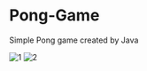 # Pong-Game
Simple Pong game created by Java

![1](https://user-images.githubusercontent.com/90780072/232323011-3fc557a7-36d5-489d-bf7a-60a6ac2738a8.jpeg)
![2](https://user-images.githubusercontent.com/90780072/232323017-9fde6dde-667a-4ec9-804c-d7cea9f24243.jpeg)
